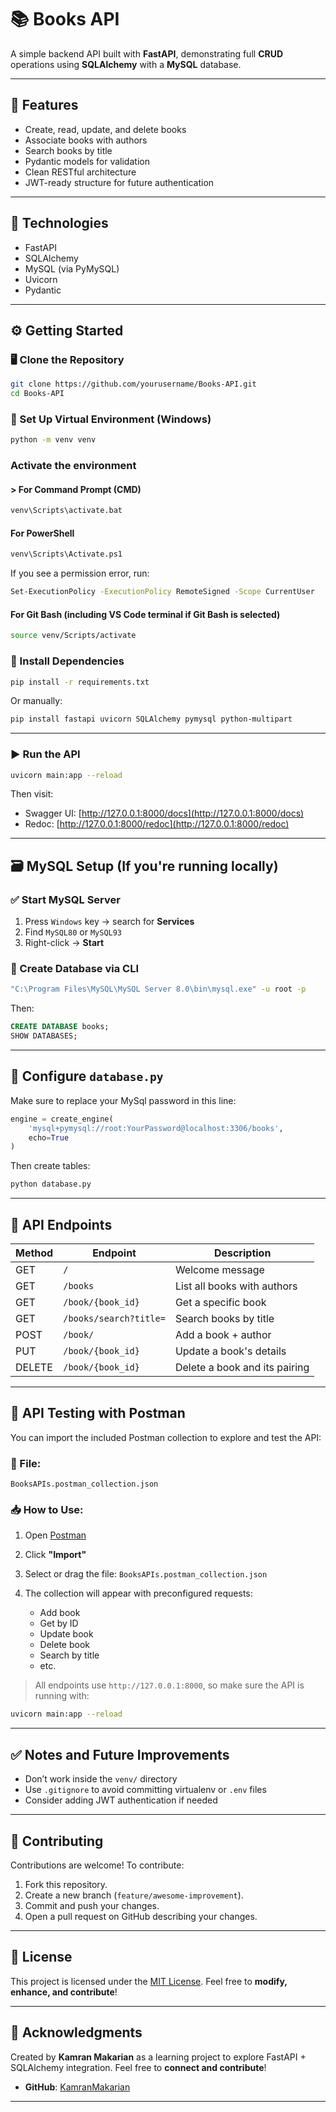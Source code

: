 # 📚 **Books API**

A simple backend API built with **FastAPI**, demonstrating full **CRUD** operations using **SQLAlchemy** with a **MySQL** database.

---

## 🚀 Features

- Create, read, update, and delete books
- Associate books with authors
- Search books by title
- Pydantic models for validation
- Clean RESTful architecture
- JWT-ready structure for future authentication

---

## 🧰 Technologies

- FastAPI
- SQLAlchemy
- MySQL (via PyMySQL)
- Uvicorn
- Pydantic

---

## ⚙️ Getting Started

### 🖥️ Clone the Repository

```bash
git clone https://github.com/yourusername/Books-API.git
cd Books-API
```

### 🐍 Set Up Virtual Environment (Windows)

```bash
python -m venv venv
```

### Activate the environment

#### > For Command Prompt (CMD)

```bash
venv\Scripts\activate.bat
```

#### For PowerShell

```bash
venv\Scripts\Activate.ps1
```

If you see a permission error, run:

```bash
Set-ExecutionPolicy -ExecutionPolicy RemoteSigned -Scope CurrentUser
```

#### For Git Bash (including VS Code terminal if Git Bash is selected)

```bash
source venv/Scripts/activate
```


### 🔧 Install Dependencies

```bash
pip install -r requirements.txt
```

Or manually:

```bash
pip install fastapi uvicorn SQLAlchemy pymysql python-multipart
```

---

### ▶️ Run the API

```bash
uvicorn main:app --reload
```

Then visit:

* Swagger UI: [http://127.0.0.1:8000/docs](http://127.0.0.1:8000/docs)
* Redoc: [http://127.0.0.1:8000/redoc](http://127.0.0.1:8000/redoc)

---

## 🗃️ MySQL Setup (If you're running locally)

### ✅ Start MySQL Server

1. Press `Windows` key → search for **Services**
2. Find `MySQL80` or `MySQL93`
3. Right-click → **Start**

### 🧪 Create Database via CLI

```bash
"C:\Program Files\MySQL\MySQL Server 8.0\bin\mysql.exe" -u root -p
```

Then:

```sql
CREATE DATABASE books;
SHOW DATABASES;
```

---

## 🧱 Configure `database.py`

Make sure to replace your MySql password in this line:

```python
engine = create_engine(
    'mysql+pymysql://root:YourPassword@localhost:3306/books',
    echo=True
)
```

Then create tables:

```bash
python database.py
```

---

## 🔎 API Endpoints

| Method | Endpoint               | Description                   |
| ------ | ---------------------- | ----------------------------- |
| GET    | `/`                    | Welcome message               |
| GET    | `/books`               | List all books with authors   |
| GET    | `/book/{book_id}`      | Get a specific book           |
| GET    | `/books/search?title=` | Search books by title         |
| POST   | `/book/`               | Add a book + author           |
| PUT    | `/book/{book_id}`      | Update a book's details       |
| DELETE | `/book/{book_id}`      | Delete a book and its pairing |

---

## 🧪 API Testing with Postman

You can import the included Postman collection to explore and test the API:

### 📁 File:

```
BooksAPIs.postman_collection.json
```

### 📥 How to Use:

1. Open [Postman](https://www.postman.com/)
2. Click **"Import"**
3. Select or drag the file:
   `BooksAPIs.postman_collection.json`
4. The collection will appear with preconfigured requests:

   * Add book
   * Get by ID
   * Update book
   * Delete book
   * Search by title
   * etc.

> All endpoints use `http://127.0.0.1:8000`, so make sure the API is running with:

```bash
uvicorn main:app --reload
```

---

## ✅ Notes and Future Improvements

* Don’t work inside the `venv/` directory
* Use `.gitignore` to avoid committing virtualenv or `.env` files
* Consider adding JWT authentication if needed

---

## 📢 Contributing
Contributions are welcome! To contribute:
1. Fork this repository.
2. Create a new branch (`feature/awesome-improvement`).
3. Commit and push your changes.
4. Open a pull request on GitHub describing your changes.

---

## 🪪 License

This project is licensed under the [MIT License](LICENSE).
Feel free to **modify, enhance, and contribute**!  

---

## 🙌 Acknowledgments

Created by **Kamran Makarian** as a learning project to explore FastAPI + SQLAlchemy integration.
Feel free to **connect and contribute**!
- **GitHub**: [KamranMakarian](https://github.com/KamranMakarian)  

---


